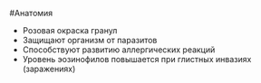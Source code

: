 #Анатомия
- Розовая окраска гранул
- Защищают организм от паразитов 
- Способствуют развитию аллергических реакций
- Уровень эозинофилов повышается при глистных инвазиях (заражениях)